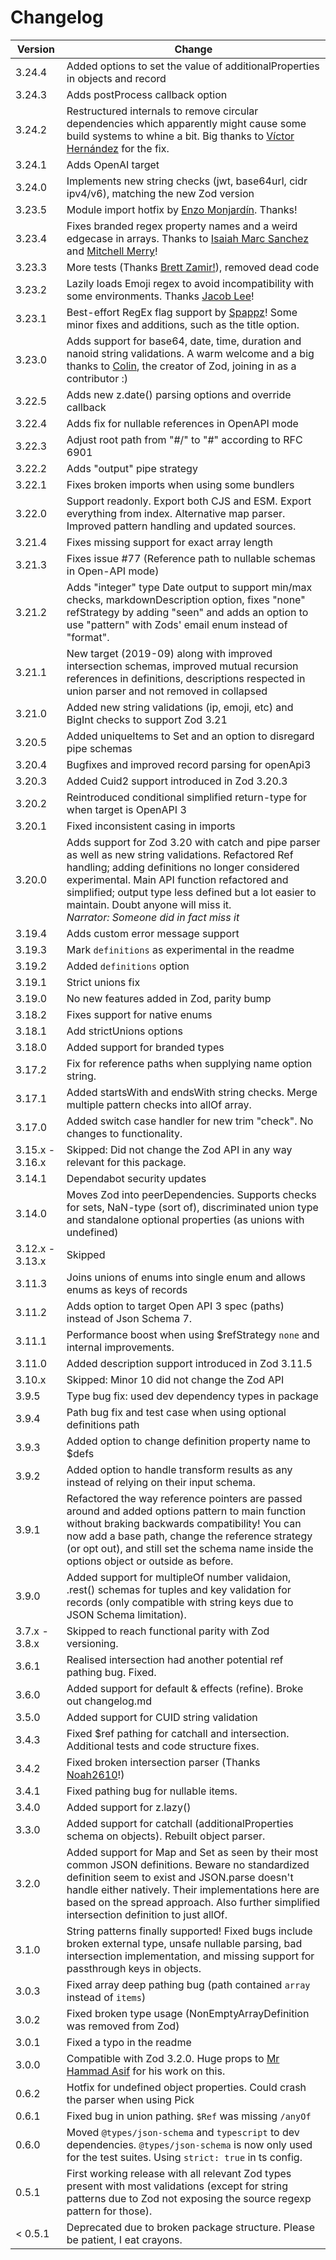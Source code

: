 # Changelog

| Version         | Change                                                                                                                                                                                                                                                                                                                                                                 |
| --------------- | ---------------------------------------------------------------------------------------------------------------------------------------------------------------------------------------------------------------------------------------------------------------------------------------------------------------------------------------------------------------------- |
| 3.24.4          | Added options to set the value of additionalProperties in objects and record                                                                                                                                                                                                                                                                                                             |
| 3.24.3          | Adds postProcess callback option                                                                                                                                                                                                                                                                                                                                       |
| 3.24.2          | Restructured internals to remove circular dependencies which apparently might cause some build systems to whine a bit. Big thanks to [Víctor Hernández](https://github.com/NanezX) for the fix.                                                                                                                                                                        |
| 3.24.1          | Adds OpenAI target                                                                                                                                                                                                                                                                                                                                                     |
| 3.24.0          | Implements new string checks (jwt, base64url, cidr ipv4/v6), matching the new Zod version                                                                                                                                                                                                                                                                              |
| 3.23.5          | Module import hotfix by [Enzo Monjardín](https://github.com/enzomonjardin). Thanks!                                                                                                                                                                                                                                                                                    |
| 3.23.4          | Fixes branded regex property names and a weird edgecase in arrays. Thanks to [Isaiah Marc Sanchez](https://github.com/imsanchez) and [Mitchell Merry](https://github.com/mitchell-merry)!                                                                                                                                                                              |
| 3.23.3          | More tests (Thanks [Brett Zamir!](https://github.com/brettz9)), removed dead code                                                                                                                                                                                                                                                                                      |
| 3.23.2          | Lazily loads Emoji regex to avoid incompatibility with some environments. Thanks [Jacob Lee](https://github.com/jacoblee93)!                                                                                                                                                                                                                                           |
| 3.23.1          | Best-effort RegEx flag support by [Spappz](https://github.com/Spappz)! Some minor fixes and additions, such as the title option.                                                                                                                                                                                                                                       |
| 3.23.0          | Adds support for base64, date, time, duration and nanoid string validations. A warm welcome and a big thanks to [Colin](https://www.github.com/colinhacks), the creator of Zod, joining in as a contributor :)                                                                                                                                                         |
| 3.22.5          | Adds new z.date() parsing options and override callback                                                                                                                                                                                                                                                                                                                |
| 3.22.4          | Adds fix for nullable references in OpenAPI mode                                                                                                                                                                                                                                                                                                                       |
| 3.22.3          | Adjust root path from "#/" to "#" according to RFC 6901                                                                                                                                                                                                                                                                                                                |
| 3.22.2          | Adds "output" pipe strategy                                                                                                                                                                                                                                                                                                                                            |
| 3.22.1          | Fixes broken imports when using some bundlers                                                                                                                                                                                                                                                                                                                          |
| 3.22.0          | Support readonly. Export both CJS and ESM. Export everything from index. Alternative map parser. Improved pattern handling and updated sources.                                                                                                                                                                                                                        |
| 3.21.4          | Fixes missing support for exact array length                                                                                                                                                                                                                                                                                                                           |
| 3.21.3          | Fixes issue #77 (Reference path to nullable schemas in Open-API mode)                                                                                                                                                                                                                                                                                                  |
| 3.21.2          | Adds "integer" type Date output to support min/max checks, markdownDescription option, fixes "none" refStrategy by adding "seen" and adds an option to use "pattern" with Zods' email enum instead of "format".                                                                                                                                                        |
| 3.21.1          | New target (2019-09) along with improved intersection schemas, improved mutual recursion references in definitions, descriptions respected in union parser and not removed in collapsed                                                                                                                                                                                |
| 3.21.0          | Added new string validations (ip, emoji, etc) and BigInt checks to support Zod 3.21                                                                                                                                                                                                                                                                                    |
| 3.20.5          | Added uniqueItems to Set and an option to disregard pipe schemas                                                                                                                                                                                                                                                                                                       |
| 3.20.4          | Bugfixes and improved record parsing for openApi3                                                                                                                                                                                                                                                                                                                      |
| 3.20.3          | Added Cuid2 support introduced in Zod 3.20.3                                                                                                                                                                                                                                                                                                                           |
| 3.20.2          | Reintroduced conditional simplified return-type for when target is OpenAPI 3                                                                                                                                                                                                                                                                                           |
| 3.20.1          | Fixed inconsistent casing in imports                                                                                                                                                                                                                                                                                                                                   |
| 3.20.0          | Adds support for Zod 3.20 with catch and pipe parser as well as new string validations. Refactored Ref handling; adding definitions no longer considered experimental. Main API function refactored and simplified; output type less defined but a lot easier to maintain. Doubt anyone will miss it. <br/><quote><i>Narrator: Someone did in fact miss it</i></quote> |
| 3.19.4          | Adds custom error message support                                                                                                                                                                                                                                                                                                                                      |
| 3.19.3          | Mark `definitions` as experimental in the readme                                                                                                                                                                                                                                                                                                                       |
| 3.19.2          | Added `definitions` option                                                                                                                                                                                                                                                                                                                                             |
| 3.19.1          | Strict unions fix                                                                                                                                                                                                                                                                                                                                                      |
| 3.19.0          | No new features added in Zod, parity bump                                                                                                                                                                                                                                                                                                                              |
| 3.18.2          | Fixes support for native enums                                                                                                                                                                                                                                                                                                                                         |
| 3.18.1          | Add strictUnions options                                                                                                                                                                                                                                                                                                                                               |
| 3.18.0          | Added support for branded types                                                                                                                                                                                                                                                                                                                                        |
| 3.17.2          | Fix for reference paths when supplying name option string.                                                                                                                                                                                                                                                                                                             |
| 3.17.1          | Added startsWith and endsWith string checks. Merge multiple pattern checks into allOf array.                                                                                                                                                                                                                                                                           |
| 3.17.0          | Added switch case handler for new trim "check". No changes to functionality.                                                                                                                                                                                                                                                                                           |
| 3.15.x - 3.16.x | Skipped: Did not change the Zod API in any way relevant for this package.                                                                                                                                                                                                                                                                                              |
| 3.14.1          | Dependabot security updates                                                                                                                                                                                                                                                                                                                                            |
| 3.14.0          | Moves Zod into peerDependencies. Supports checks for sets, NaN-type (sort of), discriminated union type and standalone optional properties (as unions with undefined)                                                                                                                                                                                                  |
| 3.12.x - 3.13.x | Skipped                                                                                                                                                                                                                                                                                                                                                                |
| 3.11.3          | Joins unions of enums into single enum and allows enums as keys of records                                                                                                                                                                                                                                                                                             |
| 3.11.2          | Adds option to target Open API 3 spec (paths) instead of Json Schema 7.                                                                                                                                                                                                                                                                                                |
| 3.11.1          | Performance boost when using $refStrategy `none` and internal improvements.                                                                                                                                                                                                                                                                                            |
| 3.11.0          | Added description support introduced in Zod 3.11.5                                                                                                                                                                                                                                                                                                                     |
| 3.10.x          | Skipped: Minor 10 did not change the Zod API                                                                                                                                                                                                                                                                                                                           |
| 3.9.5           | Type bug fix: used dev dependency types in package                                                                                                                                                                                                                                                                                                                     |
| 3.9.4           | Path bug fix and test case when using optional definitions path                                                                                                                                                                                                                                                                                                        |
| 3.9.3           | Added option to change definition property name to $defs                                                                                                                                                                                                                                                                                                               |
| 3.9.2           | Added option to handle transform results as any instead of relying on their input schema.                                                                                                                                                                                                                                                                              |
| 3.9.1           | Refactored the way reference pointers are passed around and added options pattern to main function without braking backwards compatibility! You can now add a base path, change the reference strategy (or opt out), and still set the schema name inside the options object or outside as before.                                                                     |
| 3.9.0           | Added support for multipleOf number validaion, .rest() schemas for tuples and key validation for records (only compatible with string keys due to JSON Schema limitation).                                                                                                                                                                                             |
| 3.7.x - 3.8.x   | Skipped to reach functional parity with Zod versioning.                                                                                                                                                                                                                                                                                                                |
| 3.6.1           | Realised intersection had another potential ref pathing bug. Fixed.                                                                                                                                                                                                                                                                                                    |
| 3.6.0           | Added support for default & effects (refine). Broke out changelog.md                                                                                                                                                                                                                                                                                                   |
| 3.5.0           | Added support for CUID string validation                                                                                                                                                                                                                                                                                                                               |
| 3.4.3           | Fixed $ref pathing for catchall and intersection. Additional tests and code structure fixes.                                                                                                                                                                                                                                                                           |
| 3.4.2           | Fixed broken intersection parser (Thanks [Noah2610](https://github.com/Noah2610)!)                                                                                                                                                                                                                                                                                     |
| 3.4.1           | Fixed pathing bug for nullable items.                                                                                                                                                                                                                                                                                                                                  |
| 3.4.0           | Added support for z.lazy()                                                                                                                                                                                                                                                                                                                                             |
| 3.3.0           | Added support for catchall (additionalProperties schema on objects). Rebuilt object parser.                                                                                                                                                                                                                                                                            |
| 3.2.0           | Added support for Map and Set as seen by their most common JSON definitions. Beware no standardized definition seem to exist and JSON.parse doesn't handle either natively. Their implementations here are based on the spread approach. Also further simplified intersection definition to just allOf.                                                                |
| 3.1.0           | String patterns finally supported! Fixed bugs include broken external type, unsafe nullable parsing, bad intersection implementation, and missing support for passthrough keys in objects.                                                                                                                                                                             |
| 3.0.3           | Fixed array deep pathing bug (path contained `array` instead of `items`)                                                                                                                                                                                                                                                                                               |
| 3.0.2           | Fixed broken type usage (NonEmptyArrayDefinition was removed from Zod)                                                                                                                                                                                                                                                                                                 |
| 3.0.1           | Fixed a typo in the readme                                                                                                                                                                                                                                                                                                                                             |
| 3.0.0           | Compatible with Zod 3.2.0. Huge props to [Mr Hammad Asif](https://github.com/mrhammadasif) for his work on this.                                                                                                                                                                                                                                                       |
| 0.6.2           | Hotfix for undefined object properties. Could crash the parser when using Pick                                                                                                                                                                                                                                                                                         |
| 0.6.1           | Fixed bug in union pathing. `$Ref` was missing `/anyOf`                                                                                                                                                                                                                                                                                                                |
| 0.6.0           | Moved `@types/json-schema` and `typescript` to dev dependencies. `@types/json-schema` is now only used for the test suites. Using `strict: true` in ts config.                                                                                                                                                                                                         |
| 0.5.1           | First working release with all relevant Zod types present with most validations (except for string patterns due to Zod not exposing the source regexp pattern for those).                                                                                                                                                                                              |
| < 0.5.1         | Deprecated due to broken package structure. Please be patient, I eat crayons.                                                                                                                                                                                                                                                                                          |
